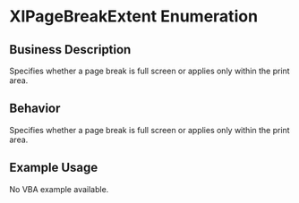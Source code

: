 # XlPageBreakExtent Enumeration

## Business Description
Specifies whether a page break is full screen or applies only within the print area.

## Behavior
Specifies whether a page break is full screen or applies only within the print area.

## Example Usage
No VBA example available.